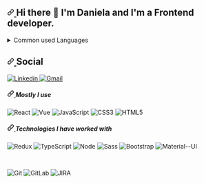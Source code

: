  <article class="markdown-body entry-content container-lg f5" itemprop="text">
            <h2 dir="auto">
                <a
                    id="user-content--hi-there--im-daniela"
                    class="anchor"
                    aria-hidden="true"
                    href="#-hi-there--im-daniela"
                >
                    <svg
                        class="octicon octicon-link"
                        viewBox="0 0 16 16"
                        version="1.1"
                        width="16"
                        height="16"
                        aria-hidden="true"
                    >
                        <path fill-rule="evenodd" d="M7.775 3.275a.75.75 0 001.06 1.06l1.25-1.25a2 2 0 112.83 2.83l-2.5 2.5a2 2 0 01-2.83 0 .75.75 0 00-1.06 1.06 3.5 3.5 0 004.95 0l2.5-2.5a3.5 3.5 0 00-4.95-4.95l-1.25 1.25zm-4.69 9.64a2 2 0 010-2.83l2.5-2.5a2 2 0 012.83 0 .75.75 0 001.06-1.06 3.5 3.5 0 00-4.95 0l-2.5 2.5a3.5 3.5 0 004.95 4.95l1.25-1.25a.75.75 0 00-1.06-1.06l-1.25 1.25a2 2 0 01-2.83 0z"></path>
                    </svg>
                </a>
                Hi there
                <g-emoji class="g-emoji" alias="wave" fallback-src="https://github.githubassets.com/images/icons/emoji/unicode/1f44b.png">👋</g-emoji>
                I'm
            Daniela and I'm a Frontend developer.
            </h2>
            <details>
                <summary>Common used Languages</summary>
                <a target="_blank" rel="noopener noreferrer" href="https://github-readme-stats.vercel.app/api/top-langs/?username=danielajov&amp;layout=compact">
                    <img src="https://github-readme-stats.vercel.app/api/top-langs/?username=danielajov&amp;layout=compact" data-canonical-src="https://github-readme-stats.vercel.app/api/top-langs/?username=danielajov&amp;layout=compact" style="max-width: 100%;">
                </a>
            </details>
            <h2 dir="auto">
                <a
                    id="user-content-social"
                    class="anchor"
                    aria-hidden="true"
                    href="#social"
                >
                    <svg
                        class="octicon octicon-link"
                        viewBox="0 0 16 16"
                        version="1.1"
                        width="16"
                        height="16"
                        aria-hidden="true"
                    >
                        <path fill-rule="evenodd" d="M7.775 3.275a.75.75 0 001.06 1.06l1.25-1.25a2 2 0 112.83 2.83l-2.5 2.5a2 2 0 01-2.83 0 .75.75 0 00-1.06 1.06 3.5 3.5 0 004.95 0l2.5-2.5a3.5 3.5 0 00-4.95-4.95l-1.25 1.25zm-4.69 9.64a2 2 0 010-2.83l2.5-2.5a2 2 0 012.83 0 .75.75 0 001.06-1.06 3.5 3.5 0 00-4.95 0l-2.5 2.5a3.5 3.5 0 004.95 4.95l1.25-1.25a.75.75 0 00-1.06-1.06l-1.25 1.25a2 2 0 01-2.83 0z"></path>
                    </svg>
                </a>
                Social
            </h2>
            <p dir="auto">
                <a href="https://www.linkedin.com/in/daniela-jovevska-21703886/" rel="nofollow" target="_blank">
                    <img
                        src="https://img.shields.io/badge/LinkedIn-0077B5?style=for-the-badge&logo=linkedin&logoColor=white"
                        alt="Linkedin"
                        style="max-width: 100%;"
                    >
                </a>
                <a href="mailto:danielajovevska@gmail.com" target="_blank">
                    <img
                        src="https://img.shields.io/badge/Gmail-D14836?style=for-the-badge&logo=gmail&logoColor=white"
                        alt="Gmail"
                        style="max-width: 100%;"
                    >
                </a>
                <h5 dir="auto">
                    <a
                        id="user-content-languages-i-use"
                        class="anchor"
                        aria-hidden="true"
                        href="#languages-i-use"
                    >
                        <svg
                            class="octicon octicon-link"
                            viewBox="0 0 16 16"
                            version="1.1"
                            width="16"
                            height="16"
                            aria-hidden="true"
                        >
                            <path fill-rule="evenodd" d="M7.775 3.275a.75.75 0 001.06 1.06l1.25-1.25a2 2 0 112.83 2.83l-2.5 2.5a2 2 0 01-2.83 0 .75.75 0 00-1.06 1.06 3.5 3.5 0 004.95 0l2.5-2.5a3.5 3.5 0 00-4.95-4.95l-1.25 1.25zm-4.69 9.64a2 2 0 010-2.83l2.5-2.5a2 2 0 012.83 0 .75.75 0 001.06-1.06 3.5 3.5 0 00-4.95 0l-2.5 2.5a3.5 3.5 0 004.95 4.95l1.25-1.25a.75.75 0 00-1.06-1.06l-1.25 1.25a2 2 0 01-2.83 0z"></path>
                        </svg>
                    </a>
                    Mostly I use
                </h5>
                <p dir="auto">
                    <img src="https://img.shields.io/badge/React-20232A?style=for-the-badge&logo=react&logoColor=61DAFB" alt="React" style="max-width: 100%;">
                    <img src="https://img.shields.io/badge/-Vue-4fc08d?style=for-the-badge&logo=html5&logoColor=white" alt="Vue" style="max-width: 100%;">
                    <img src="https://img.shields.io/badge/JavaScript-323330?style=for-the-badge&logo=javascript&logoColor=F7DF1E" alt="JavaScript" style="max-width: 100%;">
                    <img src="https://img.shields.io/badge/CSS3-1572B6?style=for-the-badge&logo=css3&logoColor=white" alt="CSS3" style="max-width: 100%;">
                    <img src="https://img.shields.io/badge/HTML5-E34F26?style=for-the-badge&logo=html5&logoColor=white" alt="HTML5" style="max-width: 100%;">
                </p>
                <h5 dir="auto">
                    <a
                        id="user-content-some-of-the-technologies-i-have-worked-with"
                        class="anchor"
                        aria-hidden="true"
                        href="#some-of-the-technologies-i-have-worked-with"
                    >
                        <svg
                            class="octicon octicon-link"
                            viewBox="0 0 16 16"
                            version="1.1"
                            width="16"
                            height="16"
                            aria-hidden="true"
                        >
                            <path fill-rule="evenodd" d="M7.775 3.275a.75.75 0 001.06 1.06l1.25-1.25a2 2 0 112.83 2.83l-2.5 2.5a2 2 0 01-2.83 0 .75.75 0 00-1.06 1.06 3.5 3.5 0 004.95 0l2.5-2.5a3.5 3.5 0 00-4.95-4.95l-1.25 1.25zm-4.69 9.64a2 2 0 010-2.83l2.5-2.5a2 2 0 012.83 0 .75.75 0 001.06-1.06 3.5 3.5 0 00-4.95 0l-2.5 2.5a3.5 3.5 0 004.95 4.95l1.25-1.25a.75.75 0 00-1.06-1.06l-1.25 1.25a2 2 0 01-2.83 0z"></path>
                        </svg>
                    </a>
                    Technologies I have worked with
                </h5>
                <p dir="auto">
                    <img src="https://img.shields.io/badge/Redux-593D88?style=for-the-badge&logo=redux&logoColor=white" alt="Redux" style="max-width: 100%;">
                    <img src="https://img.shields.io/badge/TypeScript-007ACC?style=for-the-badge&logo=typescript&logoColor=white" alt="TypeScript" style="max-width: 100%;">
                    <img src="https://img.shields.io/badge/Node.js-339933?style=for-the-badge&logo=nodedotjs&logoColor=white" alt="Node" style="max-width: 100%;">
                    <img src="https://img.shields.io/badge/Sass-CC6699?style=for-the-badge&logo=sass&logoColor=white" alt="Sass" style="max-width: 100%;">
                    <img src="https://img.shields.io/badge/Bootstrap-563D7C?style=for-the-badge&logo=bootstrap&logoColor=white" alt="Bootstrap" style="max-width: 100%;">
                    <img src="https://img.shields.io/badge/Material--UI-0081CB?style=for-the-badge&logo=material-ui&logoColor=white" alt="Material--UI" style="max-width: 100%;">
                </p>
                <br>
                <p dir="auto">
                    <img src="https://img.shields.io/badge/Git-F05032?style=for-the-badge&logo=git&logoColor=white" alt="Git" style="max-width: 100%;">
                    <img src="https://img.shields.io/badge/GitLab-330F63?style=for-the-badge&logo=gitlab&logoColor=white" alt="GitLab" style="max-width: 100%;">
                    <img src="https://img.shields.io/badge/Jira-0052CC?style=for-the-badge&logo=Jira&logoColor=white" alt="JIRA" style="max-width: 100%;">
                </p>
            </p>
        </article>
